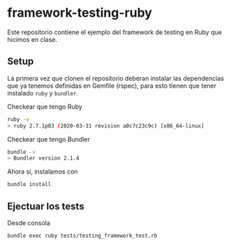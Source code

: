 # framework-testing-ruby
Este repositorio contiene el ejemplo del framework de testing en Ruby que hicimos en clase.

## Setup

La primera vez que clonen el repositorio deberan instalar las dependencias que ya tenemos definidas en Gemfile (rspec), para esto tienen que tener instalado `ruby` y `bundler`.

Checkear que tengo Ruby

```bash
ruby -v
> ruby 2.7.1p83 (2020-03-31 revision a0c7c23c9c) [x86_64-linux]
```

Checkear que tengo Bundler

```bash
bundle -v
> Bundler version 2.1.4
```

Ahora sí, instalamos con

```bash
bundle install
```

## Ejectuar los tests

Desde consola

```bash
bundle exec ruby tests/testing_framework_test.rb
```

